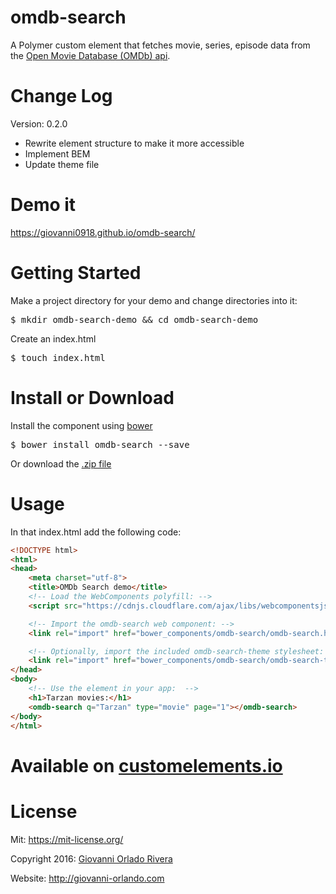 # omdb-search

A Polymer custom element that fetches movie, series, episode data from the
<a href="https://www.omdbapi.com/">Open Movie Database (OMDb) api</a>.

# Change Log

Version: 0.2.0
<ul>
	<li>Rewrite element structure to make it more accessible</li>
	<li>Implement BEM</li>
	<li>Update theme file</li>
</ul>

# Demo it
<a href="https://giovanni0918.github.io/omdb-search/">https://giovanni0918.github.io/omdb-search/</a>

# Getting Started

Make a project directory for your demo and change directories into it:
<pre>$ mkdir omdb-search-demo && cd omdb-search-demo</pre>

Create an index.html
<pre>$ touch index.html</pre>

# Install or Download
Install the component using <a href="https://bower.io/">bower</a>
<pre>$ bower install omdb-search --save</pre>

Or download the <a href="https://github.com/giovanni0918/omdb-search/archive/master.zip">.zip file</a>

# Usage

In that index.html add the following code:

```html
<!DOCTYPE html>
<html>
<head>
    <meta charset="utf-8">
    <title>OMDb Search demo</title>
    <!-- Load the WebComponents polyfill: -->
    <script src="https://cdnjs.cloudflare.com/ajax/libs/webcomponentsjs/0.7.22/CustomElements.js"></script>

    <!-- Import the omdb-search web component: -->
    <link rel="import" href="bower_components/omdb-search/omdb-search.html">

    <!-- Optionally, import the included omdb-search-theme stylesheet: -->
    <link rel="import" href="bower_components/omdb-search/omdb-search-theme.html">
</head>
<body>
    <!-- Use the element in your app:  -->
    <h1>Tarzan movies:</h1>
    <omdb-search q="Tarzan" type="movie" page="1"></omdb-search>
</body>
</html>
```

# Available on <a href="https://customelements.io/giovanni0918/omdb-search/">customelements.io</a>

# License
Mit: <a href="https://mit-license.org/">https://mit-license.org/</a>

Copyright 2016: <a href="https://github.com/giovanni0918">Giovanni Orlado Rivera</a>

Website: <a href="http://giovanni-orlando.com">http://giovanni-orlando.com</a>
